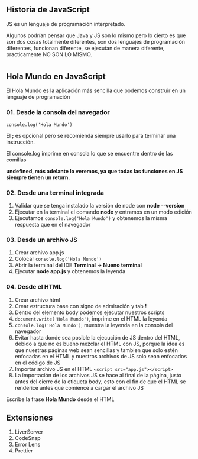 ## Historia de JavaScript

JS es un lenguaje de programación interpretado.

Algunos podrían pensar que Java y JS son lo mismo pero lo cierto es que son dos cosas totalmente diferentes, son dos lenguajes de programación diferentes, funcionan diferente, se ejecutan de manera diferente, practicamente NO SON LO MISMO.

#
#

## Hola Mundo en JavaScript

El Hola Mundo es la aplicación más sencilla que podemos construir en un lenguaje de programación

### 01. Desde la consola del navegador

``` console.log('Hola Mundo') ```

El **;** es opcional pero se recomienda siempre usarlo para terminar una instrucción.

El console.log imprime en consola lo que se encuentre dentro de las comillas

**undefined, más adelante lo veremos, ya que todas las funciones en JS siempre tienen un return.**

### 02. Desde una terminal integrada

1. Validar que se tenga instalado la versión de node con **node --version**
2. Ejecutar en la terminal el comando **node** y entramos en un modo edición
3. Ejecutamos ``` console.log('Hola Mundo') ``` y obtenemos la misma respuesta que en el navegador

### 03. Desde un archivo JS

1. Crear archivo app.js
2. Colocar ``` console.log('Hola Mundo') ```
3. Abrir la terminal del IDE **Terminal -> Nueno terminal**
4. Ejecutar **node app.js** y obtenemos la leyenda

### 04. Desde el HTML

1. Crear archivo html
2. Crear estructura base con signo de admiración y tab **!**
3. Dentro del elemento body podemos ejecutar nuestros scripts
4. ``` document.write('Hola Mundo') ```, imprime en el HTML la leyenda
5. ``` console.log('Hola Mundo') ```, muestra la leyenda en la consola del navegador
6. Evitar hasta donde sea posible la ejecución de JS dentro del HTML, debido a que no es bueno mezclar el HTML con JS, porque la idea es que nuestras páginas web sean sencillas y tambien que solo estén enfocadas en el HTML y nuestros archivos de JS solo sean enfocados en el código de JS
7. Importar archivo JS en el HTML ```<script src="app.js"></script>```
8. La importación de los archivos JS se hace al final de la página, justo antes del cierre de la etiqueta body, esto con el fin de que el HTML se renderice antes que comience a cargar el archivo JS

Escribe la frase **Hola Mundo** desde el HTML


## Extensiones

1. LiverServer
2. CodeSnap
3. Error Lens
4. Prettier